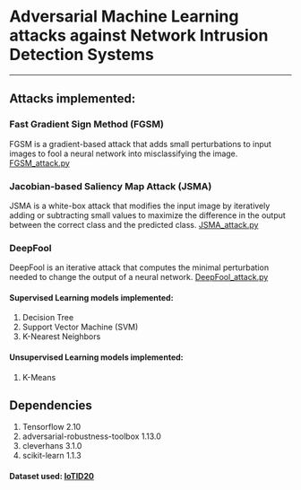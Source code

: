 # Adversarial Machine Learning attacks against Network Intrusion Detection Systems
---
## Attacks implemented:

### Fast Gradient Sign Method (FGSM)
FGSM is a gradient-based attack that adds small perturbations to input images to fool a neural network into misclassifying the image. [FGSM_attack.py](https://github.com/VasileiosPant/Adversarial-Attacks-against-NIDS/blob/main/Adversarial%20Attacks/FGSM_attack.py)

### Jacobian-based Saliency Map Attack (JSMA)
JSMA is a white-box attack that modifies the input image by iteratively adding or subtracting small values to maximize the difference in the output between the correct class and the predicted class. [JSMA_attack.py](https://github.com/VasileiosPant/Adversarial-Attacks-against-NIDS/blob/main/Adversarial%20Attacks/JSMA_attack.py)

### DeepFool
DeepFool is an iterative attack that computes the minimal perturbation needed to change the output of a neural network.
[DeepFool_attack.py](https://github.com/VasileiosPant/Adversarial-Attacks-against-NIDS/blob/main/Adversarial%20Attacks/DeepFool_attack.py)

#### Supervised Learning models implemented:
1. Decision Tree
2. Support Vector Machine (SVM)
3. K-Nearest Neighbors

#### Unsupervised Learning models implemented:
1. K-Means


## Dependencies
1. Tensorflow 2.10
2. adversarial-robustness-toolbox 1.13.0
3. cleverhans 3.1.0
4. scikit-learn 1.1.3

#### Dataset used: [IoTID20](https://sites.google.com/view/iot-network-intrusion-dataset/home)
